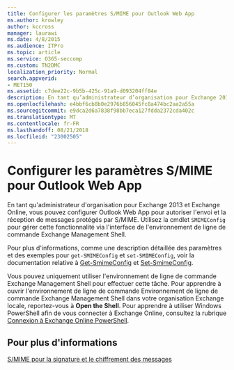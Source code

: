 ```yaml
---
title: Configurer les paramètres S/MIME pour Outlook Web App
ms.author: krowley
author: kccross
manager: laurawi
ms.date: 4/8/2015
ms.audience: ITPro
ms.topic: article
ms.service: O365-seccomp
ms.custom: TN2DMC
localization_priority: Normal
search.appverid:
- MET150
ms.assetid: c7dee22c-9b5b-425c-91a9-d093204ff84e
description: En tant qu’administrateur d’organisation pour Exchange 2013 et Exchange Online, vous pouvez configurer Outlook Web App pour autoriser l’envoi et réception de messages S/MIME-protégé. Utilisez l’applet de commande SMIMEConfig pour gérer cette fonctionnalité par le biais de l’interface Exchange Management Shell.
ms.openlocfilehash: e4bbf6cb8b0e2976b856045fc8a474bc2aa2a55a
ms.sourcegitcommit: e9dca2d6a7838f98bb7eca127fdda2372cda402c
ms.translationtype: MT
ms.contentlocale: fr-FR
ms.lasthandoff: 08/21/2018
ms.locfileid: "23002505"
---
```

# <a name="configure-smime-settings-for-outlook-web-app"></a>Configurer les paramètres S/MIME pour Outlook Web App

En tant qu'administrateur d'organisation pour Exchange 2013 et Exchange Online, vous pouvez configurer Outlook Web App pour autoriser l'envoi et la réception de messages protégés par S/MIME. Utilisez la cmdlet  `SMIMEConfig` pour gérer cette fonctionnalité via l'interface de l'environnement de ligne de commande Exchange Management Shell. 
  
Pour plus d'informations, comme une description détaillée des paramètres et des exemples pour  `get-SMIMEConfig` et  `set-SMIMEConfig`, voir la documentation relative à [Get-SmimeConfig](http://technet.microsoft.com/library/4b29fa89-0840-4fe9-8885-019fcef2e02b.aspx) et [Set-SmimeConfig](http://technet.microsoft.com/library/de357ce0-8143-4c36-8032-026292fc63f0.aspx). 
  
Vous pouvez uniquement utiliser l'environnement de ligne de commande Exchange Management Shell pour effectuer cette tâche. Pour apprendre à ouvrir l'environnement de ligne de commande Environnement de ligne de commande Exchange Management Shell dans votre organisation Exchange locale, reportez-vous à **Open the Shell**. Pour apprendre à utiliser Windows PowerShell afin de vous connecter à Exchange Online, consultez la rubrique [Connexion à Exchange Online PowerShell](https://go.microsoft.com/fwlink/p/?linkid=396554).
  
## <a name="for-more-information"></a>Pour plus d'informations

[S/MIME pour la signature et le chiffrement des messages](s-mime-for-message-signing-and-encryption.md)
  

